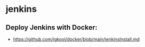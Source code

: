 # jenkins
## Deploy Jenkins with Docker:
- https://github.com/igkool/docker/blob/main/jenkinsInstall.md
